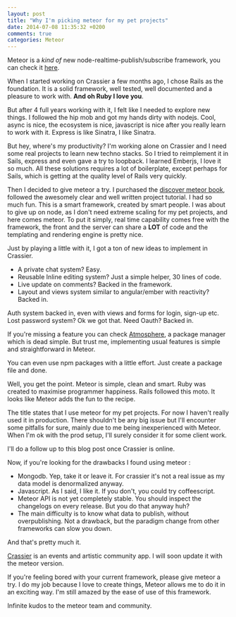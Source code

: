 ```yaml
---
layout: post
title: "Why I'm picking meteor for my pet projects"
date: 2014-07-08 11:35:32 +0200
comments: true
categories: Meteor
---
```


Meteor is a *kind of* new node-realtime-publish/subscribe framework, you can check it [here](http://meteor.com/).

When I started working on Crassier a few months ago, I chose Rails as the foundation.
It is a solid framework, well tested, well documented and a pleasure to work with. **And oh Ruby I love you**.

But after 4 full years working with it, I felt like I needed to explore new things.
 I followed the hip mob and got my hands dirty with nodejs. Cool, async is nice,
 the ecosystem is nice, javascript is nice after you really learn to work with it.
 Express is like Sinatra, I like Sinatra.

But hey, where's my productivity? I'm working alone on Crassier and I need some real projects to learn new techno stacks.
 So I tried to reimplement it in Sails, express and even gave a try to loopback. I learned Emberjs, I love it so much.
 All these solutions requires a lot of boilerplate, except perhaps for Sails, which is getting at the quality level of Rails very quickly.

Then I decided to give meteor a try. I purchased the [discover meteor book]("discovermeteor.com"), followed the awesomely clear and well written project
tutorial. I had so much fun. This is a smart framework, created by smart people. I was about to give up on node, as I don't need extreme scaling for my pet projects,
 and here comes meteor. To put it simply, real time capability comes free with the framework, the front and the server can share a **LOT** of code and the templating and
 rendering engine is pretty nice.

Just by playing a little with it, I got a ton of new ideas to implement in Crassier.

*    A private chat system? Easy.
*    Reusable Inline editing system? Just a simple helper, 30 lines of code.
*    Live update on comments? Backed in the framework.
*    Layout and views system similar to angular/ember with reactivity? Backed in.

Auth system backed in, even with views and forms for login, sign-up etc. Lost password system? Ok we got that. Need Oauth? Backed in.

If you're missing a feature you can check [Atmosphere](https://atmospherejs.com), a package manager which is dead simple.
But trust me, implementing usual features is simple and straightforward in Meteor.

You can even use npm packages with a little effort. Just create a package file and done.

Well, you get the point. Meteor is simple, clean and smart. Ruby was created to maximise programmer happiness. Rails followed this moto.
It looks like Meteor adds the fun to the recipe.

The title states that I use meteor for my pet projects. For now I haven't really used it in production.
 There shouldn't be any big issue but I'll encounter some pitfalls for sure, mainly due to me being inexperienced with Meteor.
 When I'm ok with the prod setup, I'll surely consider it for some client work.

I'll do a follow up to this blog post once Crassier is online.

Now, if you're looking for the drawbacks I found using meteor :

*    Mongodb. Yep, take it or leave it. For crassier it's not a real issue as my data model is denormalized anyway.
*    Javascript. As I said, I like it. If you don't, you could try coffeescript.
*    Meteor API is not yet completely stable. You should inspect the changelogs on every release. But you do that anyway huh?
*    The main difficulty is to know what data to publish, without overpublishing. Not a drawback, but the paradigm change from other frameworks can slow you down.

And that's pretty much it.

[Crassier](https://github.com/maz-dev/crassier) is an events and artistic community app.
I will soon update it with the meteor version.

If you're feeling bored with your current framework, please give meteor a try.
 I do my job because I love to create things, Meteor allows me to do it in an exciting way. I'm still amazed by the ease of use of this framework.

 Infinite kudos to the meteor team and community.
